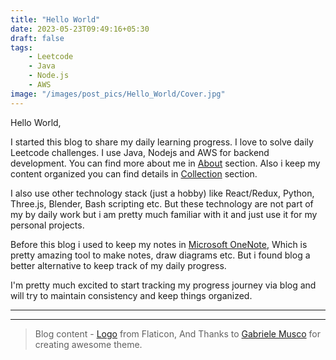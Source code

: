 ```yaml
---
title: "Hello World"
date: 2023-05-23T09:49:16+05:30
draft: false
tags:
    - Leetcode
    - Java
    - Node.js
    - AWS
image: "/images/post_pics/Hello_World/Cover.jpg"
---
```


Hello World, 

I started this blog to share my daily learning progress. I love to solve daily Leetcode challenges. I use Java, Nodejs and AWS for backend development. You can find more about me in [About](/pages/about) section. Also i keep my content organized you can find details in [Collection](/pages/collection) section.

I also use other technology stack (just a hobby) like React/Redux, Python, Three.js, Blender, Bash scripting etc. But these technology are not part of my by daily work but i am pretty much familiar with it and just use it for my personal projects.

Before this blog i used to keep my notes in [Microsoft OneNote](https://www.microsoft.com/en-in/microsoft-365/onenote/digital-note-taking-app), Which is pretty amazing tool to make notes, draw diagrams etc. But i found blog a better alternative to keep track of my daily progress.

I'm pretty much excited to start tracking my progress journey via blog and will try to maintain consistency and keep things organized.

---
---

> Blog content -
> [Logo](https://www.flaticon.com/free-icons/origami) from Flaticon,
> And Thanks to [Gabriele Musco](https://gabmus.org/) for creating awesome theme.




